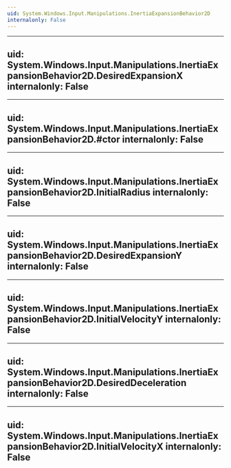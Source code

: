 ```yaml
---
uid: System.Windows.Input.Manipulations.InertiaExpansionBehavior2D
internalonly: False
---
```


---
uid: System.Windows.Input.Manipulations.InertiaExpansionBehavior2D.DesiredExpansionX
internalonly: False
---

---
uid: System.Windows.Input.Manipulations.InertiaExpansionBehavior2D.#ctor
internalonly: False
---

---
uid: System.Windows.Input.Manipulations.InertiaExpansionBehavior2D.InitialRadius
internalonly: False
---

---
uid: System.Windows.Input.Manipulations.InertiaExpansionBehavior2D.DesiredExpansionY
internalonly: False
---

---
uid: System.Windows.Input.Manipulations.InertiaExpansionBehavior2D.InitialVelocityY
internalonly: False
---

---
uid: System.Windows.Input.Manipulations.InertiaExpansionBehavior2D.DesiredDeceleration
internalonly: False
---

---
uid: System.Windows.Input.Manipulations.InertiaExpansionBehavior2D.InitialVelocityX
internalonly: False
---
